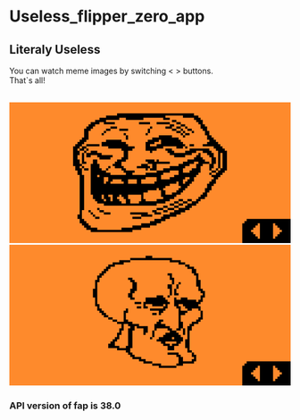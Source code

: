 # Useless_flipper_zero_app
## Literaly Useless

You can watch meme images by switching < > buttons.
</br>
That`s all!


</br>
<img styles="float:left;" src="screenshots/Screenshot-1.png"/>
</br>
<img styles="float:right;" src="screenshots/Screenshot-2.png"/>

### API version of fap is 38.0

